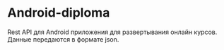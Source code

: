 # Android-diploma
Rest API для Android приложения для развертывания онлайн курсов.
Данные передаются в формате json.
